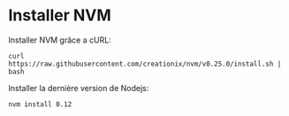 # Installer NVM #

Installer NVM grâce a cURL:

`curl https://raw.githubusercontent.com/creationix/nvm/v0.25.0/install.sh | bash`


Installer la dernière version de Nodejs:

`nvm install 0.12`
